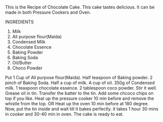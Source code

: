 This is the Recipe of Chocolate Cake. This cake tastes delicious.
 It can be made in both  Pressure Cookers and Oven.

 
 
 INGREDIENTS
1. Milk
2. All purpose flour(Maida)
3. Condensed Milk
4. Chocolate Essence
5. Baking Powder
6. Baking Soda
7. Oil/Butter
8. Choco Powder


Put 1 Cup of All purpose flour(Maida).
Half teaspoon of Baking powder.
2 pinch of Baking Soda.
Half a cup of milk.
A cup of oil.
350g of Condensed milk.
1 teaspoon chocolate essence.
2 tablespoon coco powder.
Stir it well.
Grease oil in tin.
Transfer the batter to the tin.
Add some chcoco chips on top if you like.
Heat up the pressure cooker 10 min before and remove the whistle from the top.
                        OR
Heat up the oven 10 min before at 180 degree.
Now, put the tin inside and wait till it bakes perfectly.
it takes 1 hour 30 mins in cooker and 30-40 min in oven.
The cake is ready to eat.



